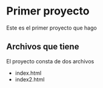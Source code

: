 # Primer proyecto

Este es el primer proyecto que hago

## Archivos que tiene

El proyecto consta de dos archivos
* index.html
* index2.html
